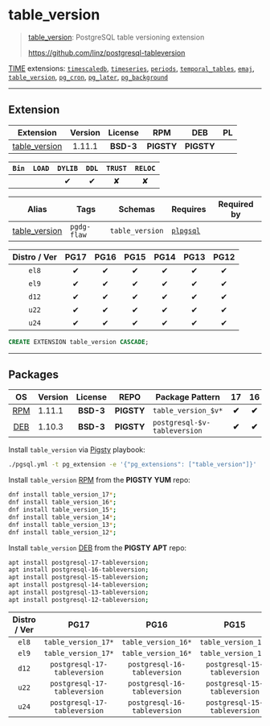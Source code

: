 # table_version


> [table_version](https://github.com/linz/postgresql-tableversion): PostgreSQL table versioning extension
>
> https://github.com/linz/postgresql-tableversion





[TIME](/time) extensions: [`timescaledb`](/timescaledb), [`timeseries`](/timeseries), [`periods`](/periods), [`temporal_tables`](/temporal_tables), [`emaj`](/emaj), [`table_version`](/table_version), [`pg_cron`](/pg_cron), [`pg_later`](/pg_later), [`pg_background`](/pg_background)


-------
## Extension


| Extension | Version | License | RPM | DEB | PL |
|-----------|:-------:|:-------:|:---:|:---:|:--:|
| [table_version](https://github.com/linz/postgresql-tableversion) | 1.11.1 | **<span class="tcblue">BSD-3</span>** | **<span class="tcwarn">PIGSTY</span>** | **<span class="tcwarn">PIGSTY</span>** |  |



| `Bin` | `LOAD` | `DYLIB` | `DDL` | `TRUST` | `RELOC` |
|:-----:|:------:|:-------:|:-----:|:-------:|:-------:|
|  |  | <span class="tcblue">✔</span> | <span class="tcblue">✔</span> | <span class="tcwarn">✘</span> | <span class="tcwarn">✘</span> |



| Alias | Tags | Schemas | Requires | Required by |
|-------|------|---------|----------|-------------|
| [table_version](/table_version) | `pgdg-flaw` | `table_version` | [`plpgsql`](plpgsql) |  |



| Distro / Ver | PG17 | PG16 | PG15 | PG14 | PG13 | PG12 |
|:------------:|:----:|:----:|:----:|:----:|:----:|:----:|
| `el8` | <span class="tcblue">✔</span> | <span class="tcblue">✔</span> | <span class="tcblue">✔</span> | <span class="tcblue">✔</span> | <span class="tcblue">✔</span> | <span class="tcblue">✔</span> |
| `el9` | <span class="tcblue">✔</span> | <span class="tcblue">✔</span> | <span class="tcblue">✔</span> | <span class="tcblue">✔</span> | <span class="tcblue">✔</span> | <span class="tcblue">✔</span> |
| `d12` | <span class="tcblue">✔</span> | <span class="tcblue">✔</span> | <span class="tcblue">✔</span> | <span class="tcblue">✔</span> | <span class="tcblue">✔</span> | <span class="tcblue">✔</span> |
| `u22` | <span class="tcblue">✔</span> | <span class="tcblue">✔</span> | <span class="tcblue">✔</span> | <span class="tcblue">✔</span> | <span class="tcblue">✔</span> | <span class="tcblue">✔</span> |
| `u24` | <span class="tcblue">✔</span> | <span class="tcblue">✔</span> | <span class="tcblue">✔</span> | <span class="tcblue">✔</span> | <span class="tcblue">✔</span> | <span class="tcblue">✔</span> |





```sql
CREATE EXTENSION table_version CASCADE;
```

-----------


## Packages


| OS | Version | License | REPO | Package Pattern | 17 | 16 | 15 | 14 | 13 | 12 | Dependency |
|:--:|---------|:-------:|:----:|-----------------|:--:|:--:|:--:|:--:|:--:|:--:|------------|
| [RPM](/rpm) | 1.11.1 | **<span class="tcblue">BSD-3</span>** | **<span class="tcwarn">PIGSTY</span>** | `table_version_$v*` | **<span class="tcwarn">✔</span>** | **<span class="tcwarn">✔</span>** | **<span class="tcwarn">✔</span>** | **<span class="tcwarn">✔</span>** | **<span class="tcwarn">✔</span>** | **<span class="tcwarn">✔</span>** |  |
| [DEB](/deb) | 1.10.3 | **<span class="tcblue">BSD-3</span>** | **<span class="tcwarn">PIGSTY</span>** | `postgresql-$v-tableversion` | **<span class="tcwarn">✔</span>** | **<span class="tcwarn">✔</span>** | **<span class="tcwarn">✔</span>** | **<span class="tcwarn">✔</span>** | **<span class="tcwarn">✔</span>** | **<span class="tcwarn">✔</span>** |  |



Install `table_version` via [Pigsty](https://pigsty.io/docs/pgext/usage/install/) playbook:

```bash
./pgsql.yml -t pg_extension -e '{"pg_extensions": ["table_version"]}'
```


Install `table_version` [RPM](/rpm) from the **<span class="tcwarn">PIGSTY</span>** **YUM** repo:

```bash
dnf install table_version_17*;
dnf install table_version_16*;
dnf install table_version_15*;
dnf install table_version_14*;
dnf install table_version_13*;
dnf install table_version_12*;
```


Install `table_version` [DEB](/deb) from the **<span class="tcwarn">PIGSTY</span>** **APT** repo:

```bash
apt install postgresql-17-tableversion;
apt install postgresql-16-tableversion;
apt install postgresql-15-tableversion;
apt install postgresql-14-tableversion;
apt install postgresql-13-tableversion;
apt install postgresql-12-tableversion;
```




| Distro / Ver | PG17 | PG16 | PG15 | PG14 | PG13 | PG12 |
|:------------:|:----:|:----:|:----:|:----:|:----:|:----:|
| `el8` | `table_version_17*` | `table_version_16*` | `table_version_15*` | `table_version_14*` | `table_version_13*` | `table_version_12*` |
| `el9` | `table_version_17*` | `table_version_16*` | `table_version_15*` | `table_version_14*` | `table_version_13*` | `table_version_12*` |
| `d12` | `postgresql-17-tableversion` | `postgresql-16-tableversion` | `postgresql-15-tableversion` | `postgresql-14-tableversion` | `postgresql-13-tableversion` | `postgresql-12-tableversion` |
| `u22` | `postgresql-17-tableversion` | `postgresql-16-tableversion` | `postgresql-15-tableversion` | `postgresql-14-tableversion` | `postgresql-13-tableversion` | `postgresql-12-tableversion` |
| `u24` | `postgresql-17-tableversion` | `postgresql-16-tableversion` | `postgresql-15-tableversion` | `postgresql-14-tableversion` | `postgresql-13-tableversion` | `postgresql-12-tableversion` |





